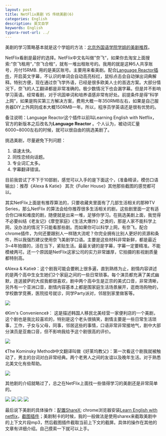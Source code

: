 ```yaml
---
layout: post
title: NetFlix美剧 VS 传统美剧(6)
categories: English
description: 英文自学
keywords: English
typora-root-url: ../
---
```


美剧的学习策略基本就是这个学姐的方法：[北京外国语学院学姐的美剧推荐](https://www.bilibili.com/video/BV1xM4y1K7M7)。

NetFlix看剧是最好的选择。NetFlix中文名叫做”奈飞“，如果你去淘宝上面搜索:”奈飞租用“，”奈飞合租“，就有一堆出租账号的。我用的就是这种5人共享账号，月付15RMB. 用的是美区账号。主要用来看美剧。配合[Language Reactor插件](https://chrome.google.com/webstore/detail/language-learning-with-ne/hoombieeljmmljlkjmnheibnpciblicm)，开启英文字幕，不认识的单词会自动高亮标红，鼠标点击会自动弹出词典解释。特别方便，现在通过奈飞学外语，已经是很多欧美人士的首选方案。大部分情况下，奈飞的人工翻译都是非常准确的。极少数情况下也会漏字幕。但是并不影响学习英语。经常看剧，对于巩固单词和培养语感非常有好处。前提条件是得“科学上网”，如果是购买第三方解决方案，费用大概一年350RMB左右，如果是自己服务器DIY上外网则成本大概150RMB一年。所以，程序员学英语还是很有优势的。

备注说明：Language Reactor这个插件以前叫Learning English with Netflix，官方的新版本之后改名为**Language Reactor** 。个人认为，被动词汇量6000~8000左右的时候，就可以很自由的挑选美剧了。

挑选美剧，尽量避免下列问题：

1. 语速太快。
2. 同性恋倾向话题。
3. 专业词汇太多。
4. 字幕翻译错误。

目前我尝试了不下于10部剧，感觉可以入手的是下面这个，(准备精读，模仿口语输出)：推荐《Alexa & Katie》 其次《Fuller House》其他那些截图的感觉都可以。

其实NetFlix上面是有推荐算法的，只要收藏夹里面有了几部生活相关的那种TV Series，那么NetFlix 的算法会给你推荐很多生活相关的剧，这些剧里面一定有适合你口味和难度的剧，随便就是出来一堆，足够你学习。在挑选美剧上面，我觉得不必要纠结《老友记》《摩登家庭》《生活大爆炸》之类的，那是人家不能科学上网，没办法的情况下只能看那些剧。而如果你可以科学上网，有奈飞，配合chrome插件，为何还要跟别人一样随大流呢？你完全拥有比别人更好的资源和条件，所以我强烈建议使用奈飞美剧学口语。主要是这些材料非常新鲜，都是最近3~4年拍摄的，活在当下，紧贴生活。最最关键的是字幕，字幕一定要精准。不能模棱两可。还一个原因是NetFlix这家公司的实力非常雄厚，它拍摄的影视剧质量都特别高。

《Alexa & Katie》：这个剧我可能会要刷上很多遍，直到熟练为止，剧情内容讲述的是两个高中生女生她们2个家庭之间的一些日常琐事。每个演员都充满了美式幽默，连送披萨的大叔我都很喜欢，剧中两个高中生是正宗的美式口音，非常清晰，另外有一个亚洲口音，剧情内容基本上都是围家庭生活场景展开，逛商场购物的，学校数学竞赛，医院挂号就诊，同学Party派对，邻居到家里做客等。

<img src="https://cs-cn.top/images/posts/kitty555.png"/>

《Kim's Convenience》： 这是描述韩国人移民北美经营一家便利店的一个美剧，这个剧也是我比较喜欢的，特别是这个老头很搞笑，剧情主要是一些日常生活琐事，工作，子女与父母，同事，邻居这些的事情，口语非常非常接地气，剧中大部分演员是亚裔口音，但不影响我给予这个剧很高的评价。

<img src="https://cs-cn.top/images/posts/mr_king119.png"/>

《The Kominsky Method》中文翻译叫做《好莱坞教父》：第一次看这个剧我就被触动了，男主的台词对白非常经典。两个老男人之间的友谊以及晚年生活。对于熟悉北美文化有些帮助。

<img src="https://cs-cn.top/images/posts/king_siki1322.png"/>

其他剧的介绍就略过了，总之在NetFlix上面找一些值得学习的美剧还是非常简单的。

<img src="https://cs-cn.top/images/posts/trash_track1448.png"/>

<img src="https://cs-cn.top/images/posts/netflix_soap457.png"/>

<img src="https://cs-cn.top/images/posts/GreenHouse_Academy12731.png"/>



<img src="https://cs-cn.top/images/posts/kidsTV502.png"/>

最后说下美剧的具体操作：[配置ShareX](https://cs-cn.top/2019/07/10/anki_pdf_js_study/#sharex%E9%85%8D%E7%BD%AE); chrome浏览器安装[Learn English with netflix](https://chrome.google.com/webstore/detail/language-learning-with-ne/hoombieeljmmljlkjmnheibnpciblicm)，[截图插件](https://chrome.google.com/webstore/detail/awesome-screenshot-screen/nlipoenfbbikpbjkfpfillcgkoblgpmj)；美剧制卡的时候，我的一般做法是使用sharex来截取美剧中的上下文片段mp3，然后截图插件截取当前上下文的截屏。具体的操作在其他的文章有详细介绍。自己摸索一下就可以上手。

